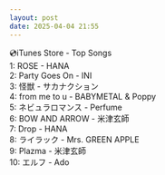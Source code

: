 ```yaml
---
layout: post
date: 2025-04-04 21:55
---
```


💿iTunes Store - Top Songs<br />
1: ROSE - HANA<br />
2: Party Goes On - INI<br />
3: 怪獣 - サカナクション<br />
4: from me to u - BABYMETAL & Poppy<br />
5: ネビュラロマンス - Perfume<br />
6: BOW AND ARROW - 米津玄師<br />
7: Drop - HANA<br />
8: ライラック - Mrs. GREEN APPLE<br />
9: Plazma - 米津玄師<br />
10: エルフ - Ado<br />
